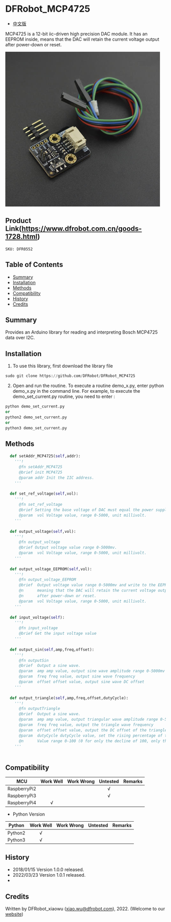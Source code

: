 # DFRobot_MCP4725

* [中文版](./README_CN.md)

MCP4725 is a 12-bit iic-driven high precision DAC module. It has an EEPROM inside, means that the DAC will retain the current voltage output after power-down or reset.


![Product Image](../../resources/images/DFR0552.png) 

## Product Link(https://www.dfrobot.com.cn/goods-1728.html)
    SKU: DFR0552 

## Table of Contents
  - [Summary](#summary)
  - [Installation](#installation)
  - [Methods](#methods)
  - [Compatibility](#compatibility)
  - [History](#history)
  - [Credits](#credits)

## Summary
Provides an Arduino library for reading and interpreting Bosch MCP4725 data over I2C.

## Installation
1. To use this library, first download the library file<br>
```python
sudo git clone https://github.com/DFRobot/DFRobot_MCP4725
```
2. Open and run the routine. To execute a routine demo_x.py, enter python demo_x.py in the command line. For example, to execute the demo_set_current.py routine, you need to enter :<br>

```python
python demo_set_current.py 
or
python2 demo_set_current.py 
or 
python3 demo_set_current.py
```

## Methods

```python
  def setAddr_MCP4725(self,addr):
    '''!
      @fn setAddr_MCP4725
      @brief init MCP4725
      @param addr Init the IIC address.
    '''
  
  def set_ref_voltage(self,vol):
    '''!
      @fn set_ref_voltage
      @brief Setting the base voltage of DAC must equal the power supply voltage, and the unit is millivolt
      @param  vol Voltage value, range 0-5000, unit millivolt.
    '''
      
  def output_voltage(self,vol):
    '''!
      @fn output_voltage
      @brief Output voltage value range 0-5000mv.
      @param  vol Voltage value, range 0-5000, unit millivolt.
    '''

  def output_voltage_EEPROM(self,vol):
    '''!
      @fn output_voltage_EEPROM
      @brief  Output voltage value range 0-5000mv and write to the EEPROM,
      @n      meaning that the DAC will retain the current voltage output
      @n      after power-down or reset.
      @param  vol Voltage value, range 0-5000, unit millivolt.
    '''
      
  def input_voltage(self):
    '''!
      @fn input_voltage
      @brief Get the input voltage value
    '''
  
  def output_sin(self,amp,freq,offset):
    '''!
      @fn outputSin
      @brief  Output a sine wave.
      @param  amp amp value, output sine wave amplitude range 0-5000mv
      @param  freq freq value, output sine wave frequency
      @param  offset offset value, output sine wave DC offset 
    '''

  def output_triangle(self,amp,freq,offset,dutyCycle):
    '''!
      @fn outputTriangle
      @brief  Output a sine wave.    
      @param  amp amp value, output triangular wave amplitude range 0-5000mv
      @param  freq freq value, output the triangle wave frequency
      @param  offset offset value, output the DC offset of the triangle wave
      @param  dutyCycle dutyCycle value, set the rising percentage of the triangle wave as a percentage of the entire cycle.
      @n      Value range 0-100 (0 for only the decline of 100, only the rise of paragraph)
    '''
  
```
## Compatibility

| MCU         | Work Well | Work Wrong | Untested | Remarks |
| ------------ | :--: | :----: | :----: | :--: |
| RaspberryPi2 |      |        |   √    |      |
| RaspberryPi3 |      |        |   √    |      |
| RaspberryPi4 |  √   |        |        |      |

* Python Version

| Python  | Work Well | Work Wrong | Untested | Remarks |
| ------- | :--: | :----: | :----: | ---- |
| Python2 |  √   |        |        |      |
| Python3 |  √   |        |        |      |


## History

- 2018/01/15 Version 1.0.0 released.
- 2022/03/23 Version 1.0.1 released.
- 
## Credits

Written by DFRobot_xiaowu (xiao.wu@dfrobot.com), 2022. (Welcome to our [website](https://www.dfrobot.com/))
